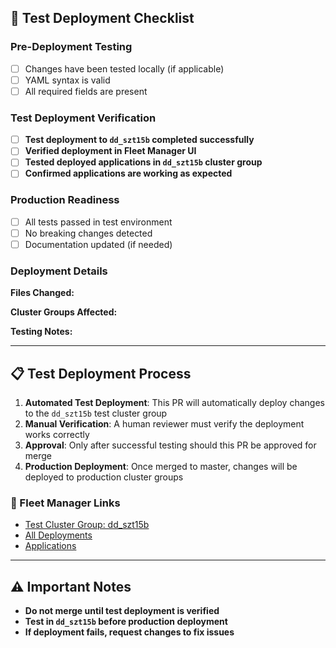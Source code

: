 ## 🧪 Test Deployment Checklist

### Pre-Deployment Testing
- [ ] Changes have been tested locally (if applicable)
- [ ] YAML syntax is valid
- [ ] All required fields are present

### Test Deployment Verification
- [ ] **Test deployment to `dd_szt15b` completed successfully**
- [ ] **Verified deployment in Fleet Manager UI**
- [ ] **Tested deployed applications in `dd_szt15b` cluster group**
- [ ] **Confirmed applications are working as expected**

### Production Readiness
- [ ] All tests passed in test environment
- [ ] No breaking changes detected
- [ ] Documentation updated (if needed)

### Deployment Details
**Files Changed:**
<!-- List the manifest files that were changed -->

**Cluster Groups Affected:**
<!-- List which cluster groups will be affected by this deployment -->

**Testing Notes:**
<!-- Describe what was tested and any specific test scenarios -->

---

## 📋 Test Deployment Process

1. **Automated Test Deployment**: This PR will automatically deploy changes to the `dd_szt15b` test cluster group
2. **Manual Verification**: A human reviewer must verify the deployment works correctly
3. **Approval**: Only after successful testing should this PR be approved for merge
4. **Production Deployment**: Once merged to master, changes will be deployed to production cluster groups

### 🔗 Fleet Manager Links
- [Test Cluster Group: dd_szt15b](https://fleet.scalecomputing.com/cluster-groups?org=63b8337ec6939fdfb0f716af)
- [All Deployments](https://fleet.scalecomputing.com/deployments?org=63b8337ec6939fdfb0f716af)
- [Applications](https://fleet.scalecomputing.com/deployment-applications?org=63b8337ec6939fdfb0f716af)

---

## ⚠️ Important Notes

- **Do not merge until test deployment is verified**
- **Test in `dd_szt15b` before production deployment**
- **If deployment fails, request changes to fix issues**
